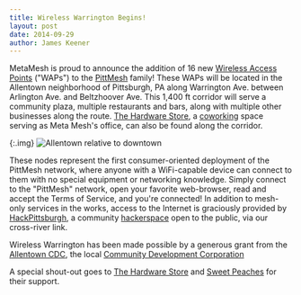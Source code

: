 ```yaml
---
title: Wireless Warrington Begins!
layout: post
date: 2014-09-29
author: James Keener
---
```


MetaMesh is proud to announce the addition of 16 new [Wireless Access
Points](http://en.wikipedia.org/wiki/Wireless_access_point) ("WAPs") to
the [PittMesh](http://pittmesh.org) family! These WAPs will be located
in the Allentown neighborhood of Pittsburgh, PA along Warrington Ave.
between Arlington Ave. and Beltzhoover Ave.  This 1,400 ft corridor will
serve a community plaza, multiple restaurants and bars, along with
multiple other businesses along the route. [The Hardware
Store](http://workhardpgh.com/), a
[coworking](http://en.wikipedia.org/wiki/Coworking) space serving as
Meta Mesh's office, can also be found along the corridor.

{:.img} ![Allentown relative to
downtown](/images/wireless-warrington-begins/allentown-rel-downtown.jpg)

These nodes represent the first consumer-oriented deployment of the
PittMesh network, where anyone with a WiFi-capable device can connect to
them with no special equipment or networking knowledge. Simply connect
to the "PittMesh" network, open your favorite web-browser, read and
accept the Terms of Service, and you're connected!  In addition to
mesh-only services in the works, access to the Internet is graciously
provided by [HackPittsburgh](http://www.hackpittsburgh.org/), a
community [hackerspace](http://en.wikipedia.org/wiki/Hackerspace) open
to the public, via our cross-river link.

Wireless Warrington has been made possible by a generous grant from the
[Allentown CDC](http://www.allentowncdc.org/), the local [Community
Development
Corporation](http://en.wikipedia.org/wiki/Community_development_corporation)

A special shout-out goes to [The Hardware
Store](http://workhardpgh.com/) and [Sweet
Peaches](https://www.facebook.com/eatsweetpeaches) for their support.
